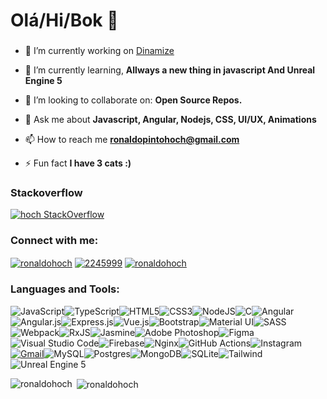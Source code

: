 <h1>Olá/Hi/Bok 👋</h1>
<h3></h3>

- 🔭 I’m currently working on [Dinamize](https://www.dinamize.com.br)

- 🌱 I’m currently learning, **Allways a new thing in javascript And Unreal Engine 5**

- 👯 I’m looking to collaborate on: **Open Source Repos.**

- 💬 Ask me about **Javascript, Angular, Nodejs, CSS, UI/UX, Animations**

- 📫 How to reach me **ronaldopintohoch@gmail.com**

- ⚡ Fun fact **I have 3 cats :)**

<!-- ### Blogs posts -->
<!-- BLOG-POST-LIST:START -->
<!-- BLOG-POST-LIST:END -->

<!-- https://github.com/claytonjhamilton/stackoverflow-badge -->
### Stackoverflow
[![hoch StackOverflow](https://stackoverflow-badge.herokuapp.com/api/StackOverflowBadge/2245999)](https://stackoverflow.com/users/2245999/hoch)



<p align="left">
  <h3 align="left">Connect with me:</h3>
  <a href="https://dev.to/ronaldohoch" target="blank"><img align="center" src="https://img.shields.io/badge/dev.to-0A0A0A?style=for-the-badge&logo=devdotto&logoColor=white" alt="ronaldohoch" /></a>  
  <a href="https://stackoverflow.com/users/2245999" target="blank"><img align="center" src="https://aleen42.github.io/badges/src/stackoverflow.svg" alt="2245999" /></a>  
  <a href="https://instagram.com/ronaldohoch" target="blank"><img align="center" src="https://img.shields.io/badge/Instagram-E4405F?style=for-the-badge&logo=instagram&logoColor=white" alt="ronaldohoch" /></a>  
</p>

<h3 align="left">Languages and Tools:</h3>
<p align="left"> 
<img alt="JavaScript" src="https://img.shields.io/badge/javascript%20-%23323330.svg?&style=for-the-badge&logo=javascript&logoColor=%23F7DF1E"/><img alt="TypeScript" src="https://img.shields.io/badge/typescript%20-%23007ACC.svg?&style=for-the-badge&logo=typescript&logoColor=white"/><img alt="HTML5" src="https://img.shields.io/badge/html5%20-%23E34F26.svg?&style=for-the-badge&logo=html5&logoColor=white"/><img alt="CSS3" src="https://img.shields.io/badge/css3%20-%231572B6.svg?&style=for-the-badge&logo=css3&logoColor=white"/><img alt="NodeJS" src="https://img.shields.io/badge/node.js%20-%2343853D.svg?&style=for-the-badge&logo=node.js&logoColor=white"/><img alt="C" src="https://img.shields.io/badge/c%20-%2300599C.svg?&style=for-the-badge&logo=c&logoColor=white"/><img alt="Angular" src="https://img.shields.io/badge/angular%20-%23DD0031.svg?&style=for-the-badge&logo=angular&logoColor=white"/><img alt="Angular.js" src="https://img.shields.io/badge/angular.js%20-%23E23237.svg?&style=for-the-badge&logo=angularjs&logoColor=white"/><img alt="Express.js" src="https://img.shields.io/badge/express.js%20-%23404d59.svg?&style=for-the-badge"/><img alt="Vue.js" src="https://img.shields.io/badge/vuejs%20-%2335495e.svg?&style=for-the-badge&logo=vue.js&logoColor=%234FC08D"/><img alt="Bootstrap" src="https://img.shields.io/badge/bootstrap%20-%23563D7C.svg?&style=for-the-badge&logo=bootstrap&logoColor=white"/><img alt="Material UI" src="https://img.shields.io/badge/material%20ui%20-%230081CB.svg?&style=for-the-badge&logo=material-ui&logoColor=white"/><img alt="SASS" src="https://img.shields.io/badge/SASS%20-hotpink.svg?&style=for-the-badge&logo=SASS&logoColor=white"/><img alt="Webpack" src="https://img.shields.io/badge/webpack%20-%238DD6F9.svg?&style=for-the-badge&logo=webpack&logoColor=black" /><img alt="RxJS" src="https://img.shields.io/badge/rxjs-%23B7178C.svg?&style=for-the-badge&logo=reactivex&logoColor=white" /><img alt="Jasmine" src="https://img.shields.io/badge/jasmine-%238A4182.svg?&style=for-the-badge&logo=jasmine&logoColor=white" /><img alt="Adobe Photoshop" src="https://img.shields.io/badge/adobe%20photoshop%20-%2331A8FF.svg?&style=for-the-badge&logo=adobe%20photoshop&logoColor=white"/><img alt="Figma" src="https://img.shields.io/badge/figma%20-%23F24E1E.svg?&style=for-the-badge&logo=figma&logoColor=white"/><img alt="Visual Studio Code" src="https://img.shields.io/badge/VSCode%20-%232E2E2E.svg?&style=for-the-badge&logo=visual-studio-code&logoColor=%2330A2FF"/><img alt="Firebase" src="https://img.shields.io/badge/firebase%20-%23039BE5.svg?&style=for-the-badge&logo=firebase"/><img alt="Nginx" src="https://img.shields.io/badge/nginx%20-%23009639.svg?&style=for-the-badge&logo=nginx&logoColor=white"/><img alt="GitHub Actions" src="https://img.shields.io/badge/github%20actions%20-%232671E5.svg?&style=for-the-badge&logo=github%20actions&logoColor=white"/><img alt="Instagram" src="https://img.shields.io/badge/ronaldohoch%20-%23E4405F.svg?&style=for-the-badge&logo=Instagram&logoColor=white"/><a href="mailto:ronaldopintohoch@gmail.com"><img alt="Gmail" src="https://img.shields.io/badge/Gmail-D14836?style=for-the-badge&logo=gmail&logoColor=white" /></a><img alt="MySQL" src="https://img.shields.io/badge/mysql-%2300f.svg?&style=for-the-badge&logo=mysql&logoColor=white"/><img alt="Postgres" src ="https://img.shields.io/badge/postgres-%23316192.svg?&style=for-the-badge&logo=postgresql&logoColor=white"/><img alt="MongoDB" src ="https://img.shields.io/badge/MongoDB-%234ea94b.svg?&style=for-the-badge&logo=mongodb&logoColor=white"/><img alt="SQLite" src ="https://img.shields.io/badge/sqlite-%2307405e.svg?&style=for-the-badge&logo=sqlite&logoColor=white"/><img alt="Tailwind" src ="https://img.shields.io/badge/tailwindcss-0F172A?&logo=tailwindcss"/><img alt="Unreal Engine 5" src="https://img.shields.io/badge/Unreal%20Engine-5.4-blue?logo=unrealengine" />
</p>

<p><img align="left" src="https://github-readme-stats.vercel.app/api/top-langs/?username=ronaldohoch&layout=compact" alt="ronaldohoch" /></p>

<p>&nbsp;<img align="center" src="https://github-readme-stats.vercel.app/api?username=ronaldohoch&show_icons=true" alt="ronaldohoch" /></p>
